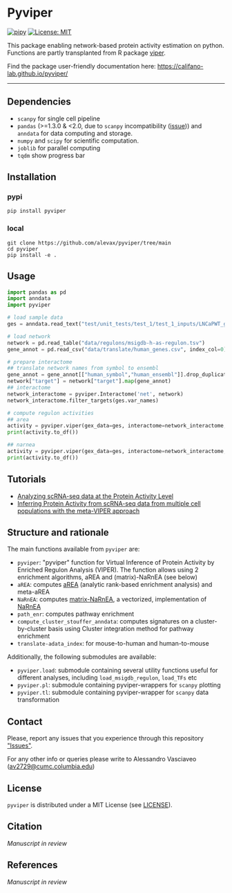 # Pyviper
[![pipy](https://img.shields.io/pypi/v/pyviper?color=informational)](https://pypi.python.org/pypi/pyviper)
[![License: MIT](https://img.shields.io/badge/License-MIT-yellow.svg)](https://opensource.org/licenses/MIT)

This package enabling network-based protein activity estimation on python. Functions are partly transplanted from R package [viper](https://www.bioconductor.org/packages/release/bioc/html/viper.html
).

Find the package user-friendly documentation here: https://califano-lab.github.io/pyviper/

---

## Dependencies
- `scanpy` for single cell pipeline
- `pandas` (>=1.3.0 & <2.0, due to `scanpy` incompatibility ([issue](https://github.com/scverse/scanpy/issues/2564))) and `anndata` for data computing and storage. 
- `numpy` and `scipy`  for scientific computation.
- `joblib` for parallel computing
- `tqdm` show progress bar

## Installation
### pypi
```shell
pip install pyviper
```
### local
```shell
git clone https://github.com/alevax/pyviper/tree/main
cd pyviper
pip install -e .
```

## Usage
```python
import pandas as pd
import anndata
import pyviper

# load sample data
ges = anndata.read_text("test/unit_tests/test_1/test_1_inputs/LNCaPWT_gExpr_GES.tsv").T

# load network
network = pd.read_table("data/regulons/msigdb-h-as-regulon.tsv")
gene_annot = pd.read_csv("data/translate/human_genes.csv", index_col=0)

# prepare interactome
## translate network names from symbol to ensembl
gene_annot = gene_annot[["human_symbol","human_ensembl"]].drop_duplicates().set_index("human_symbol")["human_ensembl"].to_dict()
network["target"] = network["target"].map(gene_annot)
## interactome
network_interactome = pyviper.Interactome('net', network)
network_interactome.filter_targets(ges.var_names)

# compute regulon activities
## area
activity = pyviper.viper(gex_data=ges, interactome=network_interactome, enrichment="area")
print(activity.to_df())

## narnea
activity = pyviper.viper(gex_data=ges, interactome=network_interactome, enrichment="narnea")
print(activity.to_df())
```

## Tutorials
- [Analyzing scRNA-seq data at the Protein Activity Level]()
- [Inferring Protein Activity from scRNA-seq data from multiple cell populations with the meta-VIPER approach]()

## Structure and rationale

The main functions available from `pyviper` are:
- `pyviper`: "pyviper" function for Virtual Inference of Protein Activity by Enriched Regulon Analysis (VIPER). The function allows using 2 enrichment algorithms, aREA and (matrix)-NaRnEA (see below)
- `aREA`: computes [aREA](https://www.nature.com/articles/ng.3593) (analytic rank-based enrichment analysis) and meta-aREA
- `NaRnEA`: computes [matrix-NaRnEA](https://www.biorxiv.org/content/10.1101/2021.05.20.445002v5), a vectorized, implementation of [NaRnEA](https://www.mdpi.com/1099-4300/25/3/542)
- `path_enr`: computes pathway enrichment
- `compute_cluster_stouffer_anndata`: computes signatures on a cluster-by-cluster basis using Cluster integration method for pathway enrichment
- `translate-adata_index`: for mouse-to-human and human-to-mouse

Additionally, the following submodules are available:
- `pyviper.load`: submodule containing several utility functions useful for different analyses, including `load_msigdb_regulon`, `load_TFs` etc
- `pyviper.pl`: submodule containing pyviper-wrappers for `scanpy` plotting
- `pyviper.tl`: submodule containing pyviper-wrapper for `scanpy` data transformation

## Contact
Please, report any issues that you experience through this repository ["Issues"]().

For any other info or queries please write to Alessandro Vasciaveo (av2729@cumc.columbia.edu)

## License
`pyviper` is distributed under a MIT License (see [LICENSE]()).


## Citation
_Manuscript in review_

## References
_Manuscript in review_

  
